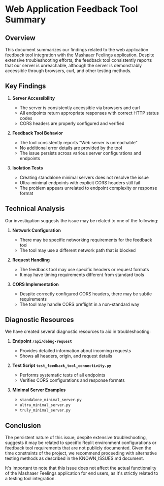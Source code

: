 # Web Application Feedback Tool Summary

## Overview

This document summarizes our findings related to the web application feedback tool integration with the Mashaaer Feelings application. Despite extensive troubleshooting efforts, the feedback tool consistently reports that our server is unreachable, although the server is demonstrably accessible through browsers, curl, and other testing methods.

## Key Findings

1. **Server Accessibility**
   - The server is consistently accessible via browsers and curl
   - All endpoints return appropriate responses with correct HTTP status codes
   - CORS headers are properly configured and verified

2. **Feedback Tool Behavior**
   - The tool consistently reports "Web server is unreachable"
   - No additional error details are provided by the tool
   - The issue persists across various server configurations and endpoints

3. **Isolation Tests**
   - Creating standalone minimal servers does not resolve the issue
   - Ultra-minimal endpoints with explicit CORS headers still fail
   - The problem appears unrelated to endpoint complexity or response format

## Technical Analysis

Our investigation suggests the issue may be related to one of the following:

1. **Network Configuration**
   - There may be specific networking requirements for the feedback tool
   - The tool may use a different network path that is blocked

2. **Request Handling**
   - The feedback tool may use specific headers or request formats
   - It may have timing requirements different from standard tools

3. **CORS Implementation**
   - Despite correctly configured CORS headers, there may be subtle requirements
   - The tool may handle CORS preflight in a non-standard way

## Diagnostic Resources

We have created several diagnostic resources to aid in troubleshooting:

1. **Endpoint `/api/debug-request`**
   - Provides detailed information about incoming requests
   - Shows all headers, origin, and request details

2. **Test Script `test_feedback_tool_connectivity.py`**
   - Performs systematic tests of all endpoints
   - Verifies CORS configurations and response formats

3. **Minimal Server Examples**
   - `standalone_minimal_server.py`
   - `ultra_minimal_server.py`
   - `truly_minimal_server.py`

## Conclusion

The persistent nature of this issue, despite extensive troubleshooting, suggests it may be related to specific Replit environment configurations or feedback tool requirements that are not publicly documented. Given the time constraints of the project, we recommend proceeding with alternative testing methods as described in the KNOWN_ISSUES.md document.

It's important to note that this issue does not affect the actual functionality of the Mashaaer Feelings application for end users, as it's strictly related to a testing tool integration.
